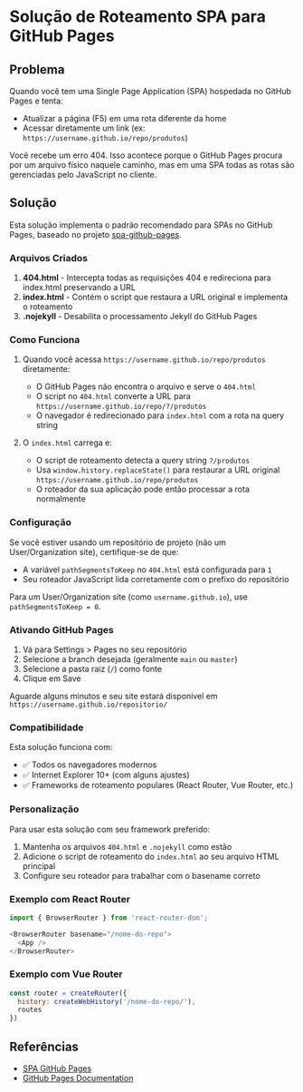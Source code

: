 # Solução de Roteamento SPA para GitHub Pages

## Problema

Quando você tem uma Single Page Application (SPA) hospedada no GitHub Pages e tenta:
- Atualizar a página (F5) em uma rota diferente da home
- Acessar diretamente um link (ex: `https://username.github.io/repo/produtos`)

Você recebe um erro 404. Isso acontece porque o GitHub Pages procura por um arquivo físico naquele caminho, mas em uma SPA todas as rotas são gerenciadas pelo JavaScript no cliente.

## Solução

Esta solução implementa o padrão recomendado para SPAs no GitHub Pages, baseado no projeto [spa-github-pages](https://github.com/rafgraph/spa-github-pages).

### Arquivos Criados

1. **404.html** - Intercepta todas as requisições 404 e redireciona para index.html preservando a URL
2. **index.html** - Contém o script que restaura a URL original e implementa o roteamento
3. **.nojekyll** - Desabilita o processamento Jekyll do GitHub Pages

### Como Funciona

1. Quando você acessa `https://username.github.io/repo/produtos` diretamente:
   - O GitHub Pages não encontra o arquivo e serve o `404.html`
   - O script no `404.html` converte a URL para `https://username.github.io/repo/?/produtos`
   - O navegador é redirecionado para `index.html` com a rota na query string

2. O `index.html` carrega e:
   - O script de roteamento detecta a query string `?/produtos`
   - Usa `window.history.replaceState()` para restaurar a URL original `https://username.github.io/repo/produtos`
   - O roteador da sua aplicação pode então processar a rota normalmente

### Configuração

Se você estiver usando um repositório de projeto (não um User/Organization site), certifique-se de que:
- A variável `pathSegmentsToKeep` no `404.html` está configurada para `1`
- Seu roteador JavaScript lida corretamente com o prefixo do repositório

Para um User/Organization site (como `username.github.io`), use `pathSegmentsToKeep = 0`.

### Ativando GitHub Pages

1. Vá para Settings > Pages no seu repositório
2. Selecione a branch desejada (geralmente `main` ou `master`)
3. Selecione a pasta raiz (`/`) como fonte
4. Clique em Save

Aguarde alguns minutos e seu site estará disponível em `https://username.github.io/repositorio/`

### Compatibilidade

Esta solução funciona com:
- ✅ Todos os navegadores modernos
- ✅ Internet Explorer 10+ (com alguns ajustes)
- ✅ Frameworks de roteamento populares (React Router, Vue Router, etc.)

### Personalização

Para usar esta solução com seu framework preferido:
1. Mantenha os arquivos `404.html` e `.nojekyll` como estão
2. Adicione o script de roteamento do `index.html` ao seu arquivo HTML principal
3. Configure seu roteador para trabalhar com o basename correto

### Exemplo com React Router

```javascript
import { BrowserRouter } from 'react-router-dom';

<BrowserRouter basename="/nome-do-repo">
  <App />
</BrowserRouter>
```

### Exemplo com Vue Router

```javascript
const router = createRouter({
  history: createWebHistory('/nome-do-repo/'),
  routes
})
```

## Referências

- [SPA GitHub Pages](https://github.com/rafgraph/spa-github-pages)
- [GitHub Pages Documentation](https://docs.github.com/en/pages)
